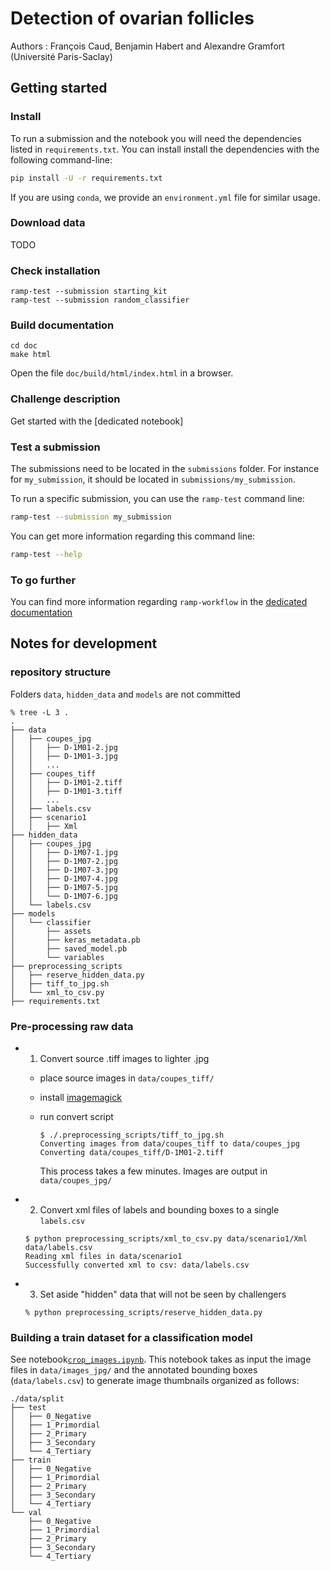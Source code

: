 # Detection of ovarian follicles


Authors : François Caud, Benjamin Habert and Alexandre Gramfort (Université Paris-Saclay)


## Getting started

### Install

To run a submission and the notebook you will need the dependencies listed
in `requirements.txt`. You can install install the dependencies with the
following command-line:

```bash
pip install -U -r requirements.txt
```

If you are using `conda`, we provide an `environment.yml` file for similar
usage.

### Download data

TODO

### Check installation

```
ramp-test --submission starting_kit
ramp-test --submission random_classifier
```

### Build documentation

```
cd doc
make html
```

Open the file `doc/build/html/index.html` in a browser.

### Challenge description

Get started with the [dedicated notebook]


### Test a submission

The submissions need to be located in the `submissions` folder. For instance
for `my_submission`, it should be located in `submissions/my_submission`.

To run a specific submission, you can use the `ramp-test` command line:

```bash
ramp-test --submission my_submission
```

You can get more information regarding this command line:

```bash
ramp-test --help
```

### To go further

You can find more information regarding `ramp-workflow` in the
[dedicated documentation](https://paris-saclay-cds.github.io/ramp-docs/ramp-workflow/stable/using_kits.html)


## Notes for development


### repository structure

Folders `data`, `hidden_data` and `models` are not committed

```
% tree -L 3 .
.
├── data
│   ├── coupes_jpg
│   │   ├── D-1M01-2.jpg
│   │   ├── D-1M01-3.jpg
│   │   ...
│   ├── coupes_tiff
│   │   ├── D-1M01-2.tiff
│   │   ├── D-1M01-3.tiff
│   │   ...
│   ├── labels.csv
│   ├── scenario1
│   │   ├── Xml
├── hidden_data
│   ├── coupes_jpg
│   │   ├── D-1M07-1.jpg
│   │   ├── D-1M07-2.jpg
│   │   ├── D-1M07-3.jpg
│   │   ├── D-1M07-4.jpg
│   │   ├── D-1M07-5.jpg
│   │   └── D-1M07-6.jpg
│   └── labels.csv
├── models
│   └── classifier
│       ├── assets
│       ├── keras_metadata.pb
│       ├── saved_model.pb
│       └── variables
├── preprocessing_scripts
│   ├── reserve_hidden_data.py
│   ├── tiff_to_jpg.sh
│   └── xml_to_csv.py
├── requirements.txt
```

### Pre-processing raw data


- 1. Convert source .tiff images to lighter .jpg

    - place source images in `data/coupes_tiff/`
    - install [imagemagick](https://imagemagick.org/index.php)
    - run convert script

        ```
        $ ./.preprocessing_scripts/tiff_to_jpg.sh
        Converting images from data/coupes_tiff to data/coupes_jpg
        Converting data/coupes_tiff/D-1M01-2.tiff
        ```

      This process takes a few minutes. Images are output in `data/coupes_jpg/`

- 2. Convert xml files of labels and bounding boxes to a single `labels.csv`

    ```
    $ python preprocessing_scripts/xml_to_csv.py data/scenario1/Xml data/labels.csv
    Reading xml files in data/scenario1
    Successfully converted xml to csv: data/labels.csv
    ```

- 3. Set aside "hidden" data that will not be seen by challengers

    ```
    % python preprocessing_scripts/reserve_hidden_data.py
    ```

### Building a train dataset for a classification model

See notebook[`crop_images.ipynb`](crop_images.ipynb). This notebook takes
as input the image files in `data/images_jpg/` and the annotated
bounding boxes (`data/labels.csv`) to generate image thumbnails
organized as follows:

```
./data/split
├── test
│   ├── 0_Negative
│   ├── 1_Primordial
│   ├── 2_Primary
│   ├── 3_Secondary
│   └── 4_Tertiary
├── train
│   ├── 0_Negative
│   ├── 1_Primordial
│   ├── 2_Primary
│   ├── 3_Secondary
│   └── 4_Tertiary
└── val
    ├── 0_Negative
    ├── 1_Primordial
    ├── 2_Primary
    ├── 3_Secondary
    └── 4_Tertiary
```
